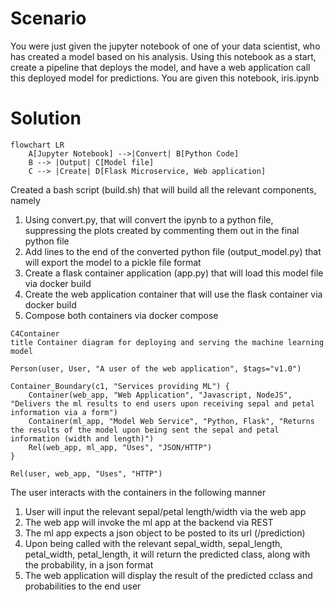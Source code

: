 # Scenario

You were just given the jupyter notebook of one of your data scientist, who has created a model based on his analysis. Using this notebook as a start, create a pipeline that deploys the model, and have a web application call this deployed model for predictions. You are given this notebook, iris.ipynb

# Solution

```mermaid
flowchart LR
    A[Jupyter Notebook] -->|Convert| B[Python Code]
    B --> |Output| C[Model file]
    C --> |Create| D[Flask Microservice, Web application]
```
Created a bash script (build.sh) that will build all the relevant components, namely
1. Using convert.py, that will convert the ipynb to a python file, suppressing the plots created by commenting them out in the final python file
2. Add lines to the end of the converted python file (output_model.py) that will export the model to a pickle file format
3. Create a flask container application (app.py) that will load this model file via docker build
4. Create the web application container that will use the flask container via docker build
5. Compose both containers via docker compose

```mermaid
C4Container
title Container diagram for deploying and serving the machine learning model

Person(user, User, "A user of the web application", $tags="v1.0")

Container_Boundary(c1, "Services providing ML") {
    Container(web_app, "Web Application", "Javascript, NodeJS", "Delivers the ml results to end users upon receiving sepal and petal information via a form")
    Container(ml_app, "Model Web Service", "Python, Flask", "Returns the results of the model upon being sent the sepal and petal information (width and length)")
    Rel(web_app, ml_app, "Uses", "JSON/HTTP")
}

Rel(user, web_app, "Uses", "HTTP")

```

The user interacts with the containers in the following manner
1. User will input the relevant sepal/petal length/width via the web app
2. The web app will invoke the ml app at the backend via REST
3. The ml app expects a json object to be posted to its url (/prediction)
4. Upon being called with the relevant sepal_width, sepal_length, petal_width, petal_length, it will return the predicted class, along with the probability, in a json format
6. The web application will display the result of the predicted cclass and probabilities to the end user